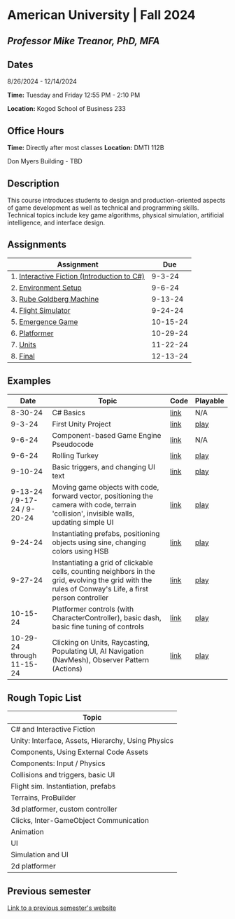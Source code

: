 # American University | Fall 2024
## *Professor Mike Treanor, PhD, MFA*

## Dates
8/26/2024 - 12/14/2024

**Time:** Tuesday and Friday 12:55 PM - 2:10 PM

**Location:** Kogod School of Business 233

## Office Hours

**Time:** Directly after most classes
**Location:** DMTI 112B

Don Myers Building - TBD

## Description
This course introduces students to design and production-oriented aspects of game development as well as technical and programming skills. Technical topics include key game algorithms, physical simulation, artificial intelligence, and interface design.

<!-- ![The test image](images/test.png) -->

<!-- <img src="./images/test.png" width="100"> -->

## Assignments

| Assignment | Due |
| --- | --- |
| 1. [Interactive Fiction (Introduction to C#)](./assignments/if.html) | 9-3-24 |
| 2. [Environment Setup](./assignments/setup.html) | 9-6-24 |
| 3. [Rube Goldberg Machine](./assignments/machine.html) | 9-13-24 |
| 4. [Flight Simulator](./assignments/flight.html) | 9-24-24 |
| 5. [Emergence Game](./assignments/emergence.html) | 10-15-24 |
| 6. [Platformer](./assignments/platformer.html) | 10-29-24 |
| 7. [Units](./assignments/units.html) | 11-22-24 |
| 8. [Final](./assignments/final.html) | 12-13-24 |

## Examples

| Date | Topic | Code | Playable |
| --- | --- | --- | --- |
| 8-30-24 | C# Basics | [link](http://dotnetfiddle.net/rVO9uW) | N/A |
| 9-3-24 | First Unity Project | [link](https://github.com/mtreanor/csc470-fall2024/tree/main/examples/9-3-24/Assets) | [play](./games/9-3-24) |
| 9-6-24 | Component-based Game Engine Pseudocode | [link](http://dotnetfiddle.net/XyWKeI) | N/A |
| 9-6-24 | Rolling Turkey | [link](https://github.com/mtreanor/csc470-fall2024/tree/main/examples/9-6-24/Assets) | [play](./games/9-6-24) |
| 9-10-24 | Basic triggers, and changing UI text | [link](https://github.com/mtreanor/csc470-fall2024/tree/main/examples/9-10-24/Assets) | [play](./games/machine) |
| 9-13-24 / 9-17-24 / 9-20-24 | Moving game objects with code, forward vector, positioning the camera with code, terrain 'collision', invisible walls, updating simple UI | [link](https://github.com/mtreanor/csc470-fall2024/tree/main/examples/9-13-24/Assets) | [play](./games/9-13-24) |
| 9-24-24 | Instantiating prefabs, positioning objects using sine, changing colors using HSB | [link](https://github.com/mtreanor/csc470-fall2024/tree/main/examples/9-24-24/Assets) | [play](./games/9-24-24) |
| 9-27-24 | Instantiating a grid of clickable cells, counting neighbors in the grid, evolving the grid with the rules of Conway's Life, a first person controller | [link](https://github.com/mtreanor/csc470-fall2024/tree/main/examples/9-27-24/Assets) | [play](./games/9-27-24) |
| 10-15-24 | Platformer controls (with CharacterController), basic dash, basic fine tuning of controls | [link](https://github.com/mtreanor/csc470-fall2024/tree/main/examples/10-15-24/Assets) | [play](./games/10-15-24) |
| 10-29-24 through 11-15-24 | Clicking on Units, Raycasting, Populating UI, AI Navigation (NavMesh), Observer Pattern (Actions) | [link](https://github.com/mtreanor/csc470-fall2024/tree/main/examples/10-29-24/Assets) | [play](./games/10-29-24) |

## Rough Topic List

| Topic | 
| --- |
| C# and Interactive Fiction |
| Unity: Interface, Assets, Hierarchy, Using Physics |
| Components, Using External Code Assets |
| Components: Input / Physics |
| Collisions and triggers, basic UI |
| Flight sim. Instantiation, prefabs |
| Terrains, ProBuilder |
| 3d platformer, custom controller |
| Clicks, Inter-GameObject Communication |
| Animation |
| UI |
| Simulation and UI |
| 2d platformer |

## Previous semester
[Link to a previous semester's website](https://github.com/mtreanor/csc470-fall2023/blob/main/README.md)